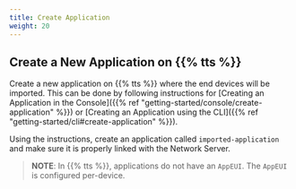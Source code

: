 ```yaml
---
title: Create Application
weight: 20
---
```


## Create a New Application on {{% tts %}}

Create a new application on {{% tts %}} where the end devices will be imported. This can be done by following instructions for [Creating an Application in the Console]({{% ref "getting-started/console/create-application" %}}) or [Creating an Application using the CLI]({{% ref "getting-started/cli#create-application" %}}).

Using the instructions, create an application called `imported-application` and make sure it is properly linked with the Network Server.

> **NOTE**: In {{% tts %}}, applications do not have an `AppEUI`. The `AppEUI` is configured per-device.
